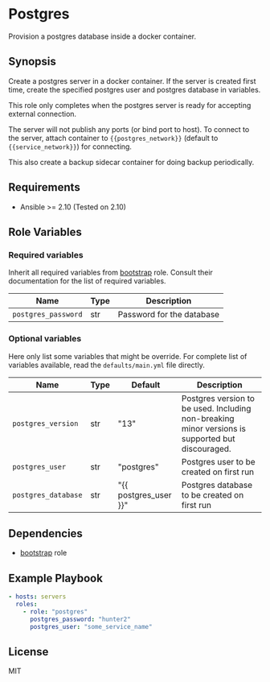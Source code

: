 # Postgres

Provision a postgres database inside a docker container.

## Synopsis

Create a postgres server in a docker container. If the server is created first time, create
the specified postgres user and postgres database in variables.

This role only completes when the postgres server is ready for accepting external connection.

The server will not publish any ports (or bind port to host). To connect to the server,
attach container to `{{postgres_network}}` (default to `{{service_network}}`) for
connecting.

This also create a backup sidecar container for doing backup periodically.

## Requirements

- Ansible >= 2.10 (Tested on 2.10)

## Role Variables

### Required variables

Inherit all required variables from [bootstrap] role. Consult their documentation
for the list of required variables.

[bootstrap]: ../bootstrap/README.md

| Name                | Type | Description               |
| ------------------- | ---- | ------------------------- |
| `postgres_password` | str  | Password for the database |

### Optional variables

Here only list some variables that might be override. For complete list of variables
available, read the `defaults/main.yml` file directly.

| Name                | Type | Default               | Description                                                                                      |
| ------------------- | ---- | --------------------- | ------------------------------------------------------------------------------------------------ |
| `postgres_version`  | str  | "13"                  | Postgres version to be used. Including non-breaking minor versions is supported but discouraged. |
| `postgres_user`     | str  | "postgres"            | Postgres user to be created on first run                                                         |
| `postgres_database` | str  | "{{ postgres_user }}" | Postgres database to be created on first run                                                     |

## Dependencies

- [bootstrap] role

## Example Playbook

```yaml
- hosts: servers
  roles:
    - role: "postgres"
      postgres_password: "hunter2"
      postgres_user: "some_service_name"
```

## License

MIT
